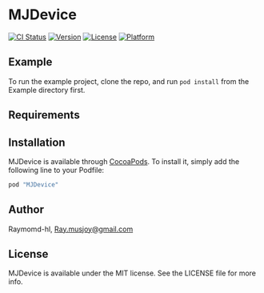 # MJDevice

[![CI Status](http://img.shields.io/travis/Raymomd-hl/MJDevice.svg?style=flat)](https://travis-ci.org/Raymomd-hl/MJDevice)
[![Version](https://img.shields.io/cocoapods/v/MJDevice.svg?style=flat)](http://cocoapods.org/pods/MJDevice)
[![License](https://img.shields.io/cocoapods/l/MJDevice.svg?style=flat)](http://cocoapods.org/pods/MJDevice)
[![Platform](https://img.shields.io/cocoapods/p/MJDevice.svg?style=flat)](http://cocoapods.org/pods/MJDevice)

## Example

To run the example project, clone the repo, and run `pod install` from the Example directory first.

## Requirements

## Installation

MJDevice is available through [CocoaPods](http://cocoapods.org). To install
it, simply add the following line to your Podfile:

```ruby
pod "MJDevice"
```

## Author

Raymomd-hl, Ray.musjoy@gmail.com

## License

MJDevice is available under the MIT license. See the LICENSE file for more info.
